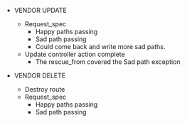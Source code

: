 - VENDOR UPDATE
  - Request_spec 
    - Happy paths passing
    - Sad path passing
    - Could come back and write more sad paths.
  - Update controller action complete
    - The rescue_from covered the Sad path exception

- VENDOR DELETE
  - Destroy route
  - Request_spec 
    - Happy paths passing
    - Sad path passing


